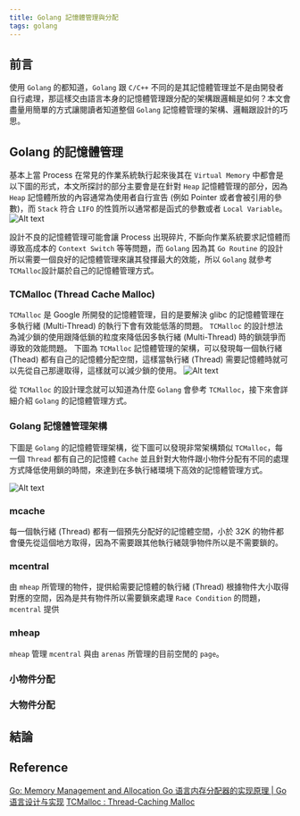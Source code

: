 ```yaml
---
title: Golang 記憶體管理與分配
tags: golang
---
```


## 前言

使用 `Golang` 的都知道，`Golang` 跟 `C/C++` 不同的是其記憶體管理並不是由開發者自行處理，那這樣交由語言本身的記憶體管理跟分配的架構跟邏輯是如何？本文會盡量用簡單的方式讓閱讀者知道整個 `Golang` 記憶體管理的架構、邏輯跟設計的巧思。

## Golang 的記憶體管理

基本上當 Process 在常見的作業系統執行起來後其在 `Virtual Memory` 中都會是以下圖的形式，本文所探討的部分主要會是在針對 `Heap` 記憶體管理的部分，因為 `Heap` 記憶體所放的內容通常為使用者自行宣告 (例如 Pointer 或者會被引用的參數)，而 `Stack` 符合 `LIFO` 的性質所以通常都是函式的參數或者 `Local Variable`。
![Alt text](virtual_memory.png)

設計不良的記憶體管理可能會讓 Process 出現碎片, 不斷向作業系統要求記憶體而導致高成本的 `Context Switch` 等等問題，而 `Golang` 因為其 `Go Routine` 的設計所以需要一個良好的記憶體管理來讓其發揮最大的效能，所以 `Golang` 就參考 `TCMalloc`設計屬於自己的記憶體管理方式。

### TCMalloc (Thread Cache Malloc)

`TCMalloc` 是 Google 所開發的記憶體管理，目的是要解決 glibc 的記憶體管理在多執行緒 (Multi-Thread) 的執行下會有效能低落的問題。
`TCMalloc` 的設計想法為減少鎖的使用跟降低鎖的粒度來降低因多執行緒 (Multi-Thread) 時的鎖競爭而導致的效能問題。
下圖為 `TCMalloc` 記憶體管理的架構，可以發現每一個執行緒 (Thead) 都有自己的記憶體分配空間，這樣當執行緒 (Thread) 需要記憶體時就可以先從自己那邊取得，這樣就可以減少鎖的使用。
![Alt text](tcmalloc.png)

從 `TCMalloc` 的設計理念就可以知道為什麼 `Golang` 會參考 `TCMalloc`，接下來會詳細介紹 `Golang` 的記憶體管理方式。

### Golang 記憶體管理架構

下圖是 `Golang` 的記憶體管理架構，從下圖可以發現非常架構類似 `TCMalloc`，每一個 `Thread` 都有自己的記憶體 `Cache` 並且針對大物件跟小物件分配有不同的處理方式降低使用鎖的時間，來達到在多執行緒環境下高效的記憶體管理方式。

![Alt text](golang_memory.png)

### mcache

每一個執行緒 (Thread) 都有一個預先分配好的記憶體空間，小於 32K 的物件都會優先從這個地方取得，因為不需要跟其他執行緒競爭物件所以是不需要鎖的。

### mcentral

由 `mheap` 所管理的物件，提供給需要記憶體的執行緒 (Thread) 根據物件大小取得對應的空間，因為是共有物件所以需要鎖來處理 `Race Condition` 的問題，`mcentral` 提供

### mheap

`mheap` 管理 `mcentral` 與由 `arenas` 所管理的目前空閒的 `page`。  

### 小物件分配

### 大物件分配

## 結論

## Reference

[Go: Memory Management and Allocation
](https://medium.com/a-journey-with-go/go-memory-management-and-allocation-a7396d430f44)
[Go 语言内存分配器的实现原理 | Go 语言设计与实现](https://draveness.me/golang/docs/part3-runtime/ch07-memory/golang-memory-allocator/)
[TCMalloc : Thread-Caching Malloc](https://goog-perftools.sourceforge.net/doc/tcmalloc.html)
